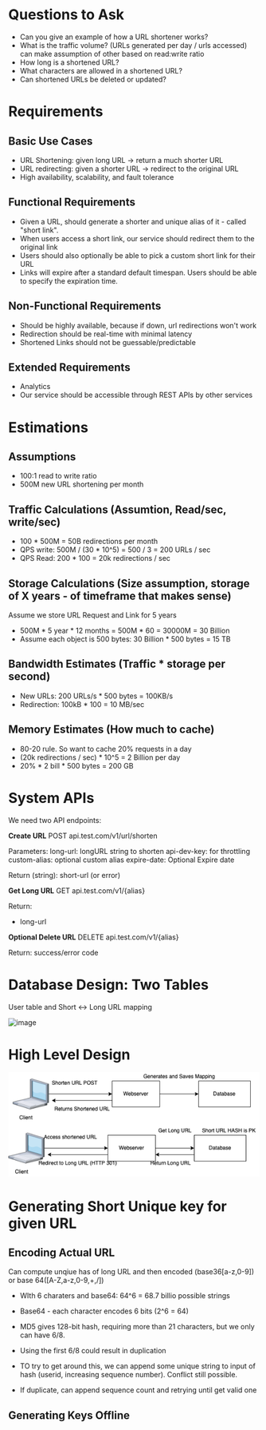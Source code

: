 

# Questions to Ask

* Can you give an example of how a URL shortener works?
* What is the traffic volume? (URLs generated per day / urls accessed) can make assumption of other based on read:write ratio
* How long is a shortened URL?
* What characters are allowed in a shortened URL?
* Can shortened URLs be deleted or updated?


#  Requirements

## Basic Use Cases
* URL Shortening: given long URL -> return a much shorter URL
* URL redirecting: given a shorter URL -> redirect to the original URL
* High availability, scalability, and fault tolerance

## Functional Requirements
* Given a URL, should generate a shorter and unique alias of it - called "short link". 
* When users access a short link, our service should redirect them to the original link
* Users should also optionally be able to pick a custom short link for their URL
* Links will expire after a standard default timespan. Users should be able to specify the expiration time.

## Non-Functional Requirements
* Should be highly available, because if down, url redirections won't work
* Redirection should be real-time with minimal latency
* Shortened Links should not be guessable/predictable

## Extended Requirements
* Analytics
* Our service should be accessible through REST APIs by other services

# Estimations

## Assumptions
* 100:1 read to write ratio
* 500M new URL shortening per month

## Traffic Calculations (Assumtion, Read/sec, write/sec)
* 100 * 500M = 50B redirections per month
* QPS write: 500M / (30 * 10^5) = 500 / 3 = 200 URLs / sec
* QPS Read: 200 * 100 = 20k redirections / sec

## Storage Calculations (Size assumption, storage of X years - of timeframe that makes sense)
Assume we store URL Request and Link for 5 years
* 500M * 5 year * 12 months = 500M * 60 = 30000M = 30 Billion
* Assume each object is 500 bytes: 30 Billion * 500 bytes = 15 TB 

## Bandwidth Estimates (Traffic * storage per second)
* New URLs: 200 URLs/s * 500 bytes = 100KB/s
* Redirection: 100kB * 100 = 10 MB/sec

## Memory Estimates (How much to cache)
* 80-20 rule. So want to cache 20% requests in a day
* (20k redirections / sec) * 10^5 = 2 Billion per day
* 20% * 2 bill * 500 bytes = 200 GB

# System APIs

We need two API endpoints:

**Create URL**
POST api.test.com/v1/url/shorten

Parameters:
long-url: longURL string to shorten
api-dev-key: for throttling
custom-alias: optional custom alias
expire-date: Optional Expire date

Return (string):
short-url (or error)

**Get Long URL**
GET api.test.com/v1/{alias}

Return:
* long-url

**Optional Delete URL**
DELETE api.test.com/v1/{alias}

Return: success/error code

# Database Design: Two Tables

User table and Short <-> Long URL mapping


![image](https://user-images.githubusercontent.com/13190696/164067104-45c8ba06-c577-44ba-a8c5-3bb1df794b7d.png)

# High Level Design

![Alt text](/Drawio/urlshortener1.drawio.png?raw=true "Very High Level")


# Generating Short Unique key for given URL

## Encoding Actual URL

Can compute unqiue has of long URL and then encoded (base36[a-z,0-9]) or base 64([A-Z,a-z,0-9,+,/])
* WIth 6 charaters and base64: 64^6 = 68.7 billio possible strings
* Base64 - each character encodes 6 bits (2^6 = 64)
* MD5 gives 128-bit hash, requiring more than 21 characters, but we only can have 6/8. 
* Using the first 6/8 could result in duplication

* TO try to get around this, we can append some unique string to input of hash (userid, increasing sequence number). Conflict still possible.
* If duplicate, can append sequence count and retrying until get valid one

## Generating Keys Offline












